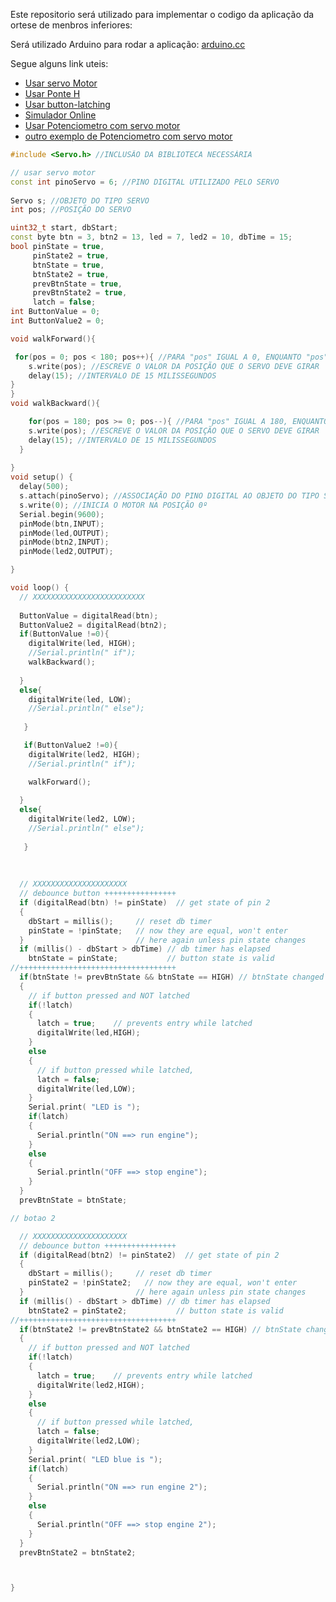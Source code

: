 Este repositorio será utilizado para implementar o codigo da aplicação da ortese de menbros inferiores:



Será utilizado Arduino para rodar a aplicação: [arduino.cc](https://www.arduino.cc/en/software)

Segue alguns link uteis:
- [Usar servo Motor](https://blogmasterwalkershop.com.br/arduino/como-usar-com-arduino-servo-motor-mg995)
- [Usar Ponte H](https://cdn.instructables.com/ORIG/FCN/YABW/IHNTEND4/FCNYABWIHNTEND4.pdf)
- [Usar button-latching](https://forum.arduino.cc/t/button-latching/321499/5)
- [Simulador Online](https://www.tinkercad.com/things/03YL3OztVVv-cool-krunk-crift/editel?sharecode=2el-GQnrRGlfAO1Q8Jp-CKXd9CBgFvJOoVfT7K-9hf0)
- [Usar Potenciometro com servo motor](https://www.makerhero.com/blog/potenciometro-controlando-servo-motor/)
- [outro exemplo de  Potenciometro com servo motor ](https://www.makerzine.com.br/educacao/servo-motor-controlado-por-potenciometro/)
```cpp
#include <Servo.h> //INCLUSÃO DA BIBLIOTECA NECESSÁRIA

// usar servo motor
const int pinoServo = 6; //PINO DIGITAL UTILIZADO PELO SERVO  
 
Servo s; //OBJETO DO TIPO SERVO
int pos; //POSIÇÃO DO SERVO

uint32_t start, dbStart;
const byte btn = 3, btn2 = 13, led = 7, led2 = 10, dbTime = 15;
bool pinState = true,
     pinState2 = true,
     btnState = true,
     btnState2 = true,
     prevBtnState = true,
     prevBtnState2 = true,
     latch = false;
int ButtonValue = 0;
int ButtonValue2 = 0;

void walkForward(){

 for(pos = 0; pos < 180; pos++){ //PARA "pos" IGUAL A 0, ENQUANTO "pos" MENOR QUE 180, INCREMENTA "pos"
    s.write(pos); //ESCREVE O VALOR DA POSIÇÃO QUE O SERVO DEVE GIRAR
    delay(15); //INTERVALO DE 15 MILISSEGUNDOS
}
}
void walkBackward(){

    for(pos = 180; pos >= 0; pos--){ //PARA "pos" IGUAL A 180, ENQUANTO "pos" MAIOR OU IGUAL QUE 0, DECREMENTA "pos"
    s.write(pos); //ESCREVE O VALOR DA POSIÇÃO QUE O SERVO DEVE GIRAR
    delay(15); //INTERVALO DE 15 MILISSEGUNDOS
  }
  
}
void setup() {
  delay(500);
  s.attach(pinoServo); //ASSOCIAÇÃO DO PINO DIGITAL AO OBJETO DO TIPO SERVO
  s.write(0); //INICIA O MOTOR NA POSIÇÃO 0º
  Serial.begin(9600);
  pinMode(btn,INPUT);
  pinMode(led,OUTPUT);
  pinMode(btn2,INPUT);
  pinMode(led2,OUTPUT);

}

void loop() {
  // XXXXXXXXXXXXXXXXXXXXXXXXX
  
  ButtonValue = digitalRead(btn);
  ButtonValue2 = digitalRead(btn2);
  if(ButtonValue !=0){
    digitalWrite(led, HIGH);
    //Serial.println(" if");
    walkBackward();
 
  }
  else{
    digitalWrite(led, LOW);
    //Serial.println(" else");
    
   }

   if(ButtonValue2 !=0){
    digitalWrite(led2, HIGH);
    //Serial.println(" if");

    walkForward();
 
  }
  else{
    digitalWrite(led2, LOW);
    //Serial.println(" else");
    
   }
 
   
  
  // XXXXXXXXXXXXXXXXXXXXX
  // debounce button ++++++++++++++++
  if (digitalRead(btn) != pinState)  // get state of pin 2
  {
    dbStart = millis();     // reset db timer
    pinState = !pinState;   // now they are equal, won't enter
  }                         // here again unless pin state changes
  if (millis() - dbStart > dbTime) // db timer has elapsed
    btnState = pinState;           // button state is valid 
//+++++++++++++++++++++++++++++++++++  
  if(btnState != prevBtnState && btnState == HIGH) // btnState changed
  {
    // if button pressed and NOT latched
    if(!latch)
    {
      latch = true;    // prevents entry while latched
      digitalWrite(led,HIGH);
    }  
    else
    {
      // if button pressed while latched,
      latch = false;
      digitalWrite(led,LOW);
    }
    Serial.print( "LED is ");
    if(latch)
    {
      Serial.println("ON ==> run engine");
    }
    else
    {
      Serial.println("OFF ==> stop engine");  
    }
  }
  prevBtnState = btnState;

// botao 2

  // XXXXXXXXXXXXXXXXXXXXX
  // debounce button ++++++++++++++++
  if (digitalRead(btn2) != pinState2)  // get state of pin 2
  {
    dbStart = millis();     // reset db timer
    pinState2 = !pinState2;   // now they are equal, won't enter
  }                         // here again unless pin state changes
  if (millis() - dbStart > dbTime) // db timer has elapsed
    btnState2 = pinState2;           // button state is valid 
//+++++++++++++++++++++++++++++++++++  
  if(btnState2 != prevBtnState2 && btnState2 == HIGH) // btnState changed
  {
    // if button pressed and NOT latched
    if(!latch)
    {
      latch = true;    // prevents entry while latched
      digitalWrite(led2,HIGH);
    }  
    else
    {
      // if button pressed while latched,
      latch = false;
      digitalWrite(led2,LOW);
    }
    Serial.print( "LED blue is ");
    if(latch)
    {
      Serial.println("ON ==> run engine 2");
    }
    else
    {
      Serial.println("OFF ==> stop engine 2");  
    }
  }
  prevBtnState2 = btnState2;



}
```

